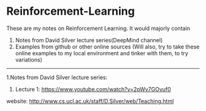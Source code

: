 # Reinforcement-Learning
These are my notes on Reinforcement Learning. It would majorly contain 
1. Notes from David Silver lecture series(DeepMind channel)
2. Examples from github or other online sources
(Will also, try to take these online examples to my local environment and tinker with them, to try variations)


_____________________________________________________________________________________________________________________________
1.Notes from David Silver lecture series:

1. Lecture 1:
https://www.youtube.com/watch?v=2pWv7GOvuf0

website: http://www.cs.ucl.ac.uk/staff/D.Silver/web/Teaching.html







